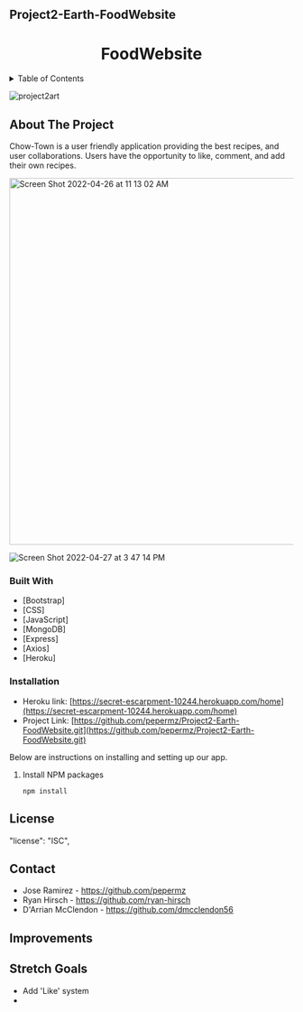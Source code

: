 <!-- # Project2-Earth-FoodWebsite -->
## Project2-Earth-FoodWebsite
<h1 align="center">FoodWebsite</h1>
<!-- TABLE OF CONTENTS -->
<details>
  <summary>Table of Contents</summary>
  <ol>
    <li>
      <a href="#about-the-project">About The Project</a>
      <ul>
        <li><a href="#built-with">Built With</a></li>
      </ul>
    </li>
    <li>
      <a href="#getting-started">Getting Started</a>
      <ul>
        <li><a href="#installation">Installation</a></li>
      </ul>
    </li>
    <li><a href="#contributing">Contributing</a></li>
    <li><a href="#contact">Contact</a></li>
    <li><a href="#Things to Improve">Improvement Goals</a></li>
    <li><a href="#Stretch Goals">Stetch Goals</a></li>
  </ol>
</details>

![project2art](https://user-images.githubusercontent.com/101522627/166264987-b683c348-4e2e-4d16-ab4a-711c8fcc21be.jpg)


<!-- ABOUT THE PROJECT -->
## About The Project
Chow-Town is a user friendly application providing the best recipes, and user collaborations. 
Users have the opportunity to like, comment, and add their own recipes.  


<!-- [![Product Name Screen Shot][product-screenshot]](https://example.com) -->


<img width="650" alt="Screen Shot 2022-04-26 at 11 13 02 AM" src="https://user-images.githubusercontent.com/101522627/165345489-9ddcc246-bd43-40e0-b525-e3445e2c55d2.png">

![Screen Shot 2022-04-27 at 3 47 14 PM](https://user-images.githubusercontent.com/101522627/166327592-4b3077f5-51d2-4517-a789-a52fc1b1c866.png)




### Built With

* [Bootstrap]
* [CSS]
* [JavaScript]
* [MongoDB]
* [Express]
* [Axios]
* [Heroku]


### Installation
* Heroku link: [https://secret-escarpment-10244.herokuapp.com/home](https://secret-escarpment-10244.herokuapp.com/home)
* Project Link: [https://github.com/pepermz/Project2-Earth-FoodWebsite.git](https://github.com/pepermz/Project2-Earth-FoodWebsite.git)

Below are instructions on installing and setting up our app. 
1. Install NPM packages
   ```
   npm install
   ```


<!-- LICENSE -->
## License
"license": "ISC",
<!-- CONTACT -->
## Contact
* Jose Ramirez - https://github.com/pepermz
* Ryan Hirsch - https://github.com/ryan-hirsch
* D'Arrian McClendon  - https://github.com/dmcclendon56






<!-- THINGS TO IMPROVE -->
## Improvements

<!-- STRETCH GOALS -->
## Stretch Goals
* Add 'Like' system
* 
